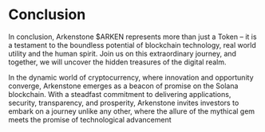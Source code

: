 # Conclusion

In conclusion, Arkenstone $ARKEN represents more than just a Token – it is a testament to the boundless potential of blockchain technology, real world utility and the human spirit. Join us on this extraordinary journey, and together, we will uncover the hidden treasures of the digital realm.

In the dynamic world of cryptocurrency, where innovation and opportunity converge, Arkenstone emerges as a beacon of promise on the Solana blockchain. With a steadfast commitment to delivering applications, security, transparency, and prosperity, Arkenstone invites investors to embark on a journey unlike any other, where the allure of the mythical gem meets the promise of technological advancement
